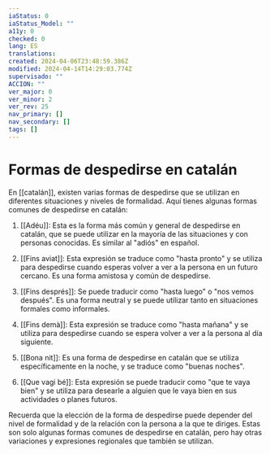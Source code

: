 ```yaml
---
iaStatus: 0
iaStatus_Model: ""
a11y: 0
checked: 0
lang: ES
translations: 
created: 2024-04-06T23:48:59.386Z
modified: 2024-04-14T14:29:03.774Z
supervisado: ""
ACCION: ""
ver_major: 0
ver_minor: 2
ver_rev: 25
nav_primary: []
nav_secondary: []
tags: []
---
```

# Formas de despedirse en catalán

En [[catalán]], existen varias formas de despedirse que se utilizan en diferentes situaciones y niveles de formalidad. Aquí tienes algunas formas comunes de despedirse en catalán:

1.  [[Adéu]]: Esta es la forma más común y general de despedirse en catalán, que se puede utilizar en la mayoría de las situaciones y con personas conocidas. Es similar al "adiós" en español.
    
2.  [[Fins aviat]]: Esta expresión se traduce como "hasta pronto" y se utiliza para despedirse cuando esperas volver a ver a la persona en un futuro cercano. Es una forma amistosa y común de despedirse.
    
3.  [[Fins després]]: Se puede traducir como "hasta luego" o "nos vemos después". Es una forma neutral y se puede utilizar tanto en situaciones formales como informales.
    
4.  [[Fins demà]]: Esta expresión se traduce como "hasta mañana" y se utiliza para despedirse cuando se espera volver a ver a la persona al día siguiente.
    
5.  [[Bona nit]]: Es una forma de despedirse en catalán que se utiliza específicamente en la noche, y se traduce como "buenas noches".
    
6.  [[Que vagi bé]]: Esta expresión se puede traducir como "que te vaya bien" y se utiliza para desearle a alguien que le vaya bien en sus actividades o planes futuros.
    

Recuerda que la elección de la forma de despedirse puede depender del nivel de formalidad y de la relación con la persona a la que te diriges. Estas son solo algunas formas comunes de despedirse en catalán, pero hay otras variaciones y expresiones regionales que también se utilizan.